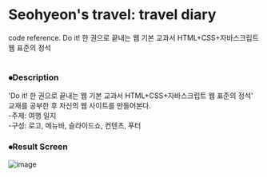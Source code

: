 # Seohyeon's travel: travel diary
code reference. Do it! 한 권으로 끝내는 웹 기본 교과서 HTML+CSS+자바스크립트 웹 표준의 정석<br/><br/>  

### ⦁Description
'Do it! 한 권으로 끝내는 웹 기본 교과서 HTML+CSS+자바스크립트 웹 표준의 정석' 교재를 공부한 후 자신의 웹 사이트를 만들어본다.  
-주제: 여행 일지  
-구성: 로고, 메뉴바, 슬라이드쇼, 컨텐츠, 푸터


### ⦁Result Screen
![image](https://user-images.githubusercontent.com/63582234/126908542-78284a76-26cc-4486-97c5-8539b3412488.png)
